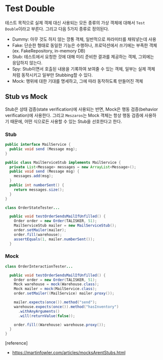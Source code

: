 # Test Double

테스트 목적으로 실제 객체 대신 사용되는 모든 종류의 가상 객체에 대해서 `Test Double`이라고 부른다. 그리고 다음 5가지 종류로 정의된다.

- Dummy: 아무 것도 하지 않는 깡통 객체, 일반적으로 파라미터를 채워넣는데 사용
- Fake: 단순한 형태로 동일한 기능은 수행하나, 프로덕션에서 쓰기에는 부족한 객체 (ex. FakeRepository, in-memory DB)
- Stub: 테스트에서 요청한 것에 대해 미리 준비한 결과를 제공하는 객체, 그외에는 응답하지 않는다.
- Spy: Stub이면서 호출된 내용을 기록하여 보여줄 수 있는 객체, 일부는 실제 객체처럼 동작시키고 일부만 Stubbing할 수 있다.
- Mock: 행위에 대한 기대를 명세하고, 그에 따라 동작하도록 만들어진 객체

## Stub vs Mock

Stub은 상태 검증(state verification)에 사용되는 반면, Mock은 행동 검증(behavior verification)에 사용한다. 그리고 `Meszaros`는 Mock 객체는 항상 행동 검증에 사용하기 때문에, 어떤 식으로든 사용할 수 있는 Stub을 선호한다고 한다.
### Stub

```java
public interface MailService {
  public void send (Message msg);
}

public class MailServiceStub implements MailService {
  private List<Message> messages = new ArrayList<Message>();
  public void send (Message msg) {
    messages.add(msg);
  }
  public int numberSent() {
    return messages.size();
  }
}
```
```java
class OrderStateTester...

  public void testOrderSendsMailIfUnfilled() {
    Order order = new Order(TALISKER, 51);
    MailServiceStub mailer = new MailServiceStub();
    order.setMailer(mailer);
    order.fill(warehouse);
    assertEquals(1, mailer.numberSent());
  }
```
### Mock

```java
class OrderInteractionTester...

  public void testOrderSendsMailIfUnfilled() {
    Order order = new Order(TALISKER, 51);
    Mock warehouse = mock(Warehouse.class);
    Mock mailer = mock(MailService.class);
    order.setMailer((MailService) mailer.proxy());

    mailer.expects(once()).method("send");
    warehouse.expects(once()).method("hasInventory")
      .withAnyArguments()
      .will(returnValue(false));

    order.fill((Warehouse) warehouse.proxy());
  }
}
```


[reference]
- https://martinfowler.com/articles/mocksArentStubs.html